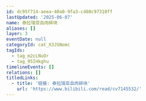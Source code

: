 ```yaml
---
id: dc95f714-aeea-40a0-9fa3-c480c97310ff
lastUpdated: '2025-06-07'
name: 泰拉瑞亚血肉碎块
aliases: []
layer: 3
eventDate: null
categoryId: cat_X3JSNomc
tagIds:
  - tag_m2cLNuOr
  - tag_95IHkghu
timelineEvents: []
relations: []
titledLinks:
  - title: '链接: 泰拉瑞亚血肉碎块'
    url: 'https://www.bilibili.com/read/cv7145532/'
---
```


